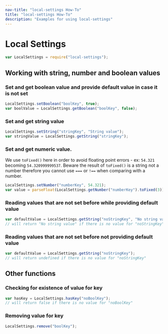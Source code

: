 ```yaml
---
nav-title: "local-settings How-To"
title: "local-settings How-To"
description: "Examples for using local-settings"
---
```

# Local Settings
``` JavaScript
var LocalSettings = require("local-settings");
```
## Working with string, number and boolean values
### Set and get boolean value and provide default value in case it is not set
``` JavaScript
LocalSettings.setBoolean("boolKey", true);
var boolValue = LocalSettings.getBoolean("boolKey", false);
```
### Set and get string value
``` JavaScript
LocalSettings.setString("stringKey", "String value");
var stringValue = LocalSettings.getString("stringKey");
```
### Set and get numeric value.
We use `toFixed()` here in order to avoid floating point errors - ex: `54.321` becoming `54.320999999537`.
Beware the result of `toFixed()` is a string not a number therefore you cannot use `===` or `!==` when comparing with a number.
``` JavaScript
LocalSettings.setNumber("numberKey", 54.321);
var value = parseFloat(LocalSettings.getNumber("numberKey").toFixed(3));
```
### Reading values that are not set before while providing default value
``` JavaScript
var defaultValue = LocalSettings.getString("noStringKey", "No string value");
// will return "No string value" if there is no value for "noStringKey"
```
### Reading values that are not set before not providing default value
``` JavaScript
var defaultValue = LocalSettings.getString("noStringKey");
// will return undefined if there is no value for "noStringKey"
```
## Other functions
### Checking for existence of value for key
``` JavaScript
var hasKey = LocalSettings.hasKey("noBoolKey");
// will return false if there is no value for "noBoolKey"
```
### Removing value for key
``` JavaScript
LocalSettings.remove("boolKey");
```
